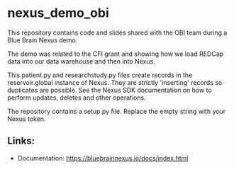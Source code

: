 # nexus_demo_obi
This repository contains code and slides shared with the OBI team during a Blue Brain Nexus demo.  

The demo was related to the CFI grant and showing how we load REDCap data into our data warehouse and then into Nexus.

This patient.py and researchstudy.py files create records in the reservoir.global instance of Nexus. They are strictly 'inserting' records so duplicates are possible.  See the Nexus SDK documentation on how to perform updates, deletes and other operations.

The repository contains a setup.py file.  Replace the empty string with your Nexus token.  

## Links:
- Documentation: https://bluebrainnexus.io/docs/index.html
